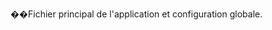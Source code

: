 ��F i c h i e r   p r i n c i p a l   d e   l ' a p p l i c a t i o n   e t   c o n f i g u r a t i o n   g l o b a l e . 
 
 
